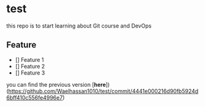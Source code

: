 # test
this repo is to start learning about Git course and DevOps

## Feature
  - [] Feature 1
  - [] Feature 2
  - [] Feature 3

you can find the previous version [**here**])(https://github.com/Waelhassan1010/test/commit/4441e000216d90fb5924d6bff410c556fe4996e7)
